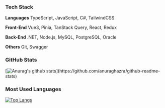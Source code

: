 ### Tech Stack

**Languages**   TypeScript, JavaScript, C#, TailwindCSS

**Front-End**   Vue3, Pinia, TanStack Query, React, Redux

**Back-End**   .NET, Node.js, MySQL, PostgreSQL, Oracle

**Others**   Git, Swagger

### GitHub Stats

[![Anurag's github stats](https://github-readme-stats-jekyung-min.vercel.app/api?username=Jekyung-Min&show_icons=true&theme=dracula&count_private=true&hide=contribs,prs,stars,issues&hide_border,)](https://github.com/anuraghazra/github-readme-stats)

### Most Used Languages

[![Top Langs](https://github-readme-stats-jekyung-min.vercel.app/api/top-langs/?username=dongoc&layout=compact&theme=dracula)](https://github.com/anuraghazra/github-readme-stats)

